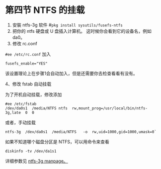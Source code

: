 # 第四节 NTFS 的挂载

1. 安裝 ntfs-3g 软件 #`pkg install sysutils/fusefs-ntfs`
2. 把你的 ntfs 硬盘或 U 盘插入计算机。 这时候你会看到它的设备名，例如 da0。
3. 修改 rc.conf

`#ee /etc/rc.conf` 加入

`fusefs_enable="YES"`&#x20;

该设置理论上在步骤1会自动加入，但是还需要你去检查看看有没有。

4、修改 fstab 自动挂载

为了开机自动挂载，修改添加

```
#ee /etc/fstab
/dev/da0s1  /media/NTFS ntfs  rw,mount_prog=/usr/local/bin/ntfs-3g,late  0  0
```

或者，手动挂载

```
ntfs-3g  /dev/da0s1  /media/NTFS   -o  rw,uid=1000,gid=1000,umask=0`
```

如果不知道哪个磁盘分区是 NTFS，可以用命令来查看

```
diskinfo -tv /dev/da1s1
```

详细参数见 [ntfs-3g manpage。](https://www.freebsd.org/cgi/man.cgi?query=ntfs-3g\&format=html)

